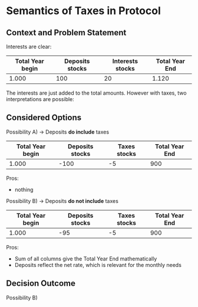 # Semantics of Taxes in Protocol
## Context and Problem Statement

Interests are clear:

| Total Year begin | Deposits stocks | Interests stocks | Total Year End |
| --- |--- | --- | --- |
| 1.000 | 100 | 20 | 1.120 |

The interests are just added to the total amounts. However with taxes, two interpretations are possible:

## Considered Options

Possibility A) -> Deposits **do include** taxes

| Total Year begin | Deposits stocks | Taxes stocks | Total Year End |
| --- |--- | --- | --- |
| 1.000 | -100 | -5 | 900 |

Pros:
- nothing

Possibility B) -> Deposits **do not include** taxes

| Total Year begin | Deposits stocks | Taxes stocks | Total Year End |
| --- |--- | --- | --- |
| 1.000 | -95 | -5 | 900 |

Pros:
- Sum of all columns give the Total Year End mathematically
- Deposits reflect the net rate, which is relevant for the monthly needs


## Decision Outcome

Possibility B)

